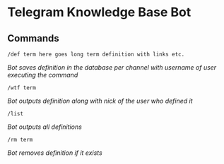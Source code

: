 # Telegram Knowledge Base Bot

## Commands

`/def term here goes long term definition with links etc.`

_Bot saves definition in the database per channel with username of user executing the command_

`/wtf term`

_Bot outputs definition along with nick of the user who defined it_

`/list`

_Bot outputs all definitions_

`/rm term`

_Bot removes definition if it exists_

